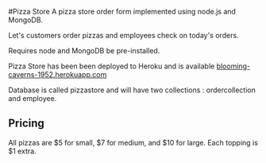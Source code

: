 #Pizza Store
A pizza store order form implemented using node.js and MongoDB.

Let's customers order pizzas and employees check on today's orders.

Requires node and MongoDB be pre-installed.

Pizza Store has been been deployed to Heroku and is available [
blooming-caverns-1952.herokuapp.com](
blooming-caverns-1952.herokuapp.com)


Database is called pizzastore and will have two collections : ordercollection and employee.

## Pricing
All pizzas are $5 for small, $7 for medium, and $10 for large.
Each topping is $1 extra.
